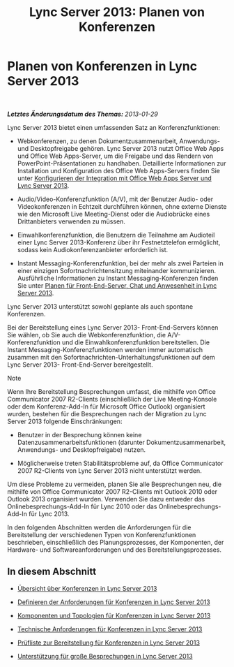 ﻿---
title: 'Lync Server 2013: Planen von Konferenzen'
TOCTitle: Planen von Konferenzen
ms:assetid: 983a272a-e1b3-4d70-8f84-836b092fe526
ms:mtpsurl: https://technet.microsoft.com/de-de/library/Gg398781(v=OCS.15)
ms:contentKeyID: 49294839
ms.date: 05/19/2016
mtps_version: v=OCS.15
ms.translationtype: HT
---

# Planen von Konferenzen in Lync Server 2013

 

_**Letztes Änderungsdatum des Themas:** 2013-01-29_

Lync Server 2013 bietet einen umfassenden Satz an Konferenzfunktionen:

  - Webkonferenzen, zu denen Dokumentzusammenarbeit, Anwendungs- und Desktopfreigabe gehören. Lync Server 2013 nutzt Office Web Apps und Office Web Apps-Server, um die Freigabe und das Rendern von PowerPoint-Präsentationen zu handhaben. Detaillierte Informationen zur Installation und Konfiguration des Office Web Apps-Servers finden Sie unter [Konfigurieren der Integration mit Office Web Apps Server und Lync Server 2013](lync-server-2013-enabling-office-web-apps-server-and-lync-server-2013.md).

  - Audio/Video-Konferenzfunktion (A/V), mit der Benutzer Audio- oder Videokonferenzen in Echtzeit durchführen können, ohne externe Dienste wie den Microsoft Live Meeting-Dienst oder die Audiobrücke eines Drittanbieters verwenden zu müssen.

  - Einwahlkonferenzfunktion, die Benutzern die Teilnahme am Audioteil einer Lync Server 2013-Konferenz über ihr Festnetztelefon ermöglicht, sodass kein Audiokonferenzanbieter erforderlich ist.

  - Instant Messaging-Konferenzfunktion, bei der mehr als zwei Parteien in einer einzigen Sofortnachrichtensitzung miteinander kommunizieren. Ausführliche Informationen zu Instant Messaging-Konferenzen finden Sie unter [Planen für Front-End-Server, Chat und Anwesenheit in Lync Server 2013](lync-server-2013-planning-for-front-end-servers-instant-messaging-and-presence.md).

Lync Server 2013 unterstützt sowohl geplante als auch spontane Konferenzen.

Bei der Bereitstellung eines Lync Server 2013- Front-End-Servers können Sie wählen, ob Sie auch die Webkonferenzfunktion, die A/V-Konferenzfunktion und die Einwahlkonferenzfunktion bereitstellen. Die Instant Messaging-Konferenzfunktionen werden immer automatisch zusammen mit den Sofortnachrichten-Unterhaltungsfunktionen auf dem Lync Server 2013- Front-End-Server bereitgestellt.


> [!NOTE]
> Wenn Ihre Bereitstellung Besprechungen umfasst, die mithilfe von Office Communicator 2007 R2-Clients (einschließlich der Live Meeting-Konsole oder dem Konferenz-Add-In für Microsoft Office Outlook) organisiert wurden, bestehen für die Besprechungen nach der Migration zu Lync Server 2013 folgende Einschränkungen: 
> <UL>
> <LI>
> <P>Benutzer in der Besprechung können keine Datenzusammenarbeitsfunktionen (darunter Dokumentzusammenarbeit, Anwendungs- und Desktopfreigabe) nutzen.</P>
> <LI>
> <P>Möglicherweise treten Stabilitätsprobleme auf, da Office Communicator 2007 R2-Clients von Lync Server 2013 nicht unterstützt werden.</P></LI></UL>Um diese Probleme zu vermeiden, planen Sie alle Besprechungen neu, die mithilfe von Office Communicator 2007 R2-Clients mit Outlook 2010 oder Outlook 2013 organisiert wurden. Verwenden Sie dazu entweder das Onlinebesprechungs-Add-In für Lync&nbsp;2010 oder das Onlinebesprechungs-Add-In für Lync&nbsp;2013.



In den folgenden Abschnitten werden die Anforderungen für die Bereitstellung der verschiedenen Typen von Konferenzfunktionen beschrieben, einschließlich des Planungsprozesses, der Komponenten, der Hardware- und Softwareanforderungen und des Bereitstellungsprozesses.

## In diesem Abschnitt

  - [Übersicht über Konferenzen in Lync Server 2013](lync-server-2013-overview-of-conferencing.md)

  - [Definieren der Anforderungen für Konferenzen in Lync Server 2013](lync-server-2013-defining-your-requirements-for-conferencing.md)

  - [Komponenten und Topologien für Konferenzen in Lync Server 2013](lync-server-2013-components-and-topologies-for-conferencing.md)

  - [Technische Anforderungen für Konferenzen in Lync Server 2013](lync-server-2013-technical-requirements-for-conferencing.md)

  - [Prüfliste zur Bereitstellung für Konferenzen in Lync Server 2013](lync-server-2013-deployment-checklist-for-conferencing.md)

  - [Unterstützung für große Besprechungen in Lync Server 2013](lync-server-2013-support-for-large-meetings.md)

